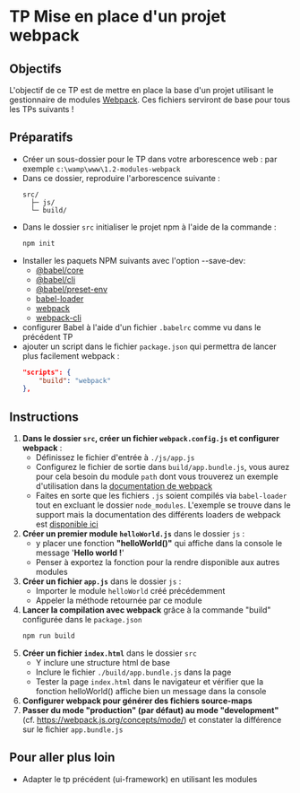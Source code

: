 # TP Mise en place d'un projet webpack

## Objectifs

L'objectif de ce TP est de mettre en place la base d'un projet utilisant le gestionnaire de modules [Webpack](https://webpack.js.org/). Ces fichiers serviront de base pour tous les TPs suivants !

## Préparatifs
- Créer un sous-dossier pour le TP dans votre arborescence web : par exemple `c:\wamp\www\1.2-modules-webpack`
- Dans ce dossier, reproduire l'arborescence suivante :
	```
	src/
	  ├─ js/
	  └─ build/
	```
- Dans le dossier `src` initialiser le projet npm à l'aide de la commande :
	```bash
	npm init
	```
- Installer les paquets NPM suivants avec l'option --save-dev:
    + [@babel/core](https://www.npmjs.com/package/@babel/core)
    + [@babel/cli](https://www.npmjs.com/package/@babel/cli)
    + [@babel/preset-env](https://www.npmjs.com/package/@babel/preset-env)
    + [babel-loader](https://www.npmjs.com/package/babel-loader)
    + [webpack](https://www.npmjs.com/package/webpack)
    + [webpack-cli](https://www.npmjs.com/package/webpack-cli)
- configurer Babel à l'aide d'un fichier `.babelrc` comme vu dans le précédent TP
- ajouter un script dans le fichier `package.json` qui permettra de lancer plus facilement webpack :
	```json
	"scripts": {
		"build": "webpack"
	},
	```


## Instructions
1. **Dans le dossier `src`, créer un fichier `webpack.config.js` et configurer webpack** :
	- Définissez le fichier d'entrée à `./js/app.js`
	- Configurez le fichier de sortie dans `build/app.bundle.js`, vous aurez pour cela besoin du module `path` dont vous trouverez un exemple d'utilisation dans la [documentation de webpack](https://webpack.js.org/concepts/#output)
	- Faites en sorte que les fichiers `.js` soient compilés via `babel-loader` tout en excluant le dossier `node_modules`. L'exemple se trouve dans le support mais la documentation des différents loaders de webpack est [disponible ici](https://webpack.js.org/loaders/)
2. **Créer un premier module `helloWorld.js`** dans le dossier `js` :
	- y placer une fonction **"helloWorld()"** qui affiche dans la console le message  '**Hello world !**'
	- Penser à exportez la fonction pour la rendre disponible aux autres modules
3. **Créer un fichier `app.js`** dans le dossier `js` :
    - Importer le module `helloWorld` créé précédemment
    - Appeler la méthode retournée par ce module
4. **Lancer la compilation avec webpack** grâce à la commande "build" configurée dans le `package.json`
	```bash
	npm run build
	```
5. **Créer un fichier `index.html`** dans le dossier `src`
	+ Y inclure une structure html de base
    + Inclure le fichier `./build/app.bundle.js` dans la page
	+ Tester la page `index.html` dans le navigateur et vérifier que la fonction helloWorld() affiche bien un message dans la console
6. **Configurer webpack pour générer des fichiers source-maps**
7. **Passer du mode "production" (par défaut) au mode "development"** (cf. https://webpack.js.org/concepts/mode/) et constater la différence sur le fichier `app.bundle.js`

## Pour aller plus loin
- Adapter le tp précédent (ui-framework) en utilisant les modules

